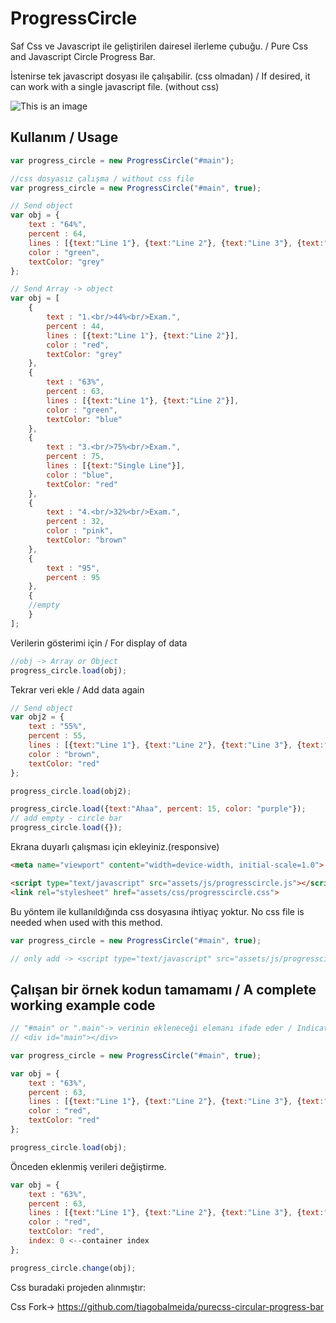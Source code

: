 # ProgressCircle

Saf Css ve Javascript ile geliştirilen dairesel ilerleme çubuğu. / Pure Css and Javascript Circle Progress Bar.

İstenirse tek javascript dosyası ile çalışabilir. (css olmadan) / If desired, it can work with a single javascript file. (without css)

![This is an image](https://github.com/cengizbesir/ProgressCircleBar/blob/main/ProgressCircleBar.png)

Kullanım / Usage
------
```js
var progress_circle = new ProgressCircle("#main");
```
```js
//css dosyasız çalışma / without css file
var progress_circle = new ProgressCircle("#main", true);
```
```js
// Send object
var obj = {
	text : "64%",
	percent : 64,
	lines : [{text:"Line 1"}, {text:"Line 2"}, {text:"Line 3"}, {text:"Line 4"}],
	color : "green",
	textColor: "grey"
};
```
```js
// Send Array -> object
var obj = [
	{
		text : "1.<br/>44%<br/>Exam.",
		percent : 44,
		lines : [{text:"Line 1"}, {text:"Line 2"}],
		color : "red",
		textColor: "grey"
	},
	{
		text : "63%",
		percent : 63,
		lines : [{text:"Line 1"}, {text:"Line 2"}],
		color : "green",
		textColor: "blue"
	},
	{
		text : "3.<br/>75%<br/>Exam.",
		percent : 75,
		lines : [{text:"Single Line"}],
		color : "blue",
		textColor: "red"
	},
	{
		text : "4.<br/>32%<br/>Exam.",
		percent : 32,
		color : "pink",
		textColor: "brown"
	},
	{
		text : "95",
		percent : 95
	},
	{
	//empty
	}
];
```
Verilerin gösterimi için / For display of data
```js
//obj -> Array or Object
progress_circle.load(obj);
```
Tekrar veri ekle / Add data again
```js
// Send object
var obj2 = {
	text : "55%",
	percent : 55,
	lines : [{text:"Line 1"}, {text:"Line 2"}, {text:"Line 3"}, {text:"Line 4"}],
	color : "brown",
	textColor: "red"
};

progress_circle.load(obj2);

progress_circle.load({text:"Ahaa", percent: 15, color: "purple"});
// add empty - circle bar
progress_circle.load({});
```
Ekrana duyarlı çalışması için ekleyiniz.(responsive)
```html
<meta name="viewport" content="width=device-width, initial-scale=1.0">
```
```html
<script type="text/javascript" src="assets/js/progresscircle.js"></script>
<link rel="stylesheet" href="assets/css/progresscircle.css">
```
Bu yöntem ile kullanıldığında css dosyasına ihtiyaç yoktur.
No css file is needed when used with this method.
```js
var progress_circle = new ProgressCircle("#main", true);

// only add -> <script type="text/javascript" src="assets/js/progresscircle.js"></script>
```
Çalışan bir örnek kodun tamamamı / A complete working example code
------
```js
// "#main" or ".main"-> verinin ekleneceği elemanı ifade eder / Indicates the element to which the data will be inserted.
// <div id="main"></div>

var progress_circle = new ProgressCircle("#main", true);

var obj = {
	text : "63%",
	percent : 63,
	lines : [{text:"Line 1"}, {text:"Line 2"}, {text:"Line 3"}, {text:"Line 4"}, {text:"Line 5"}],
	color : "red",
	textColor: "red"
};

progress_circle.load(obj);
```
Önceden eklenmiş verileri değiştirme.
```js
var obj = {
	text : "63%",
	percent : 63,
	lines : [{text:"Line 1"}, {text:"Line 2"}, {text:"Line 3"}, {text:"Line 4"}, {text:"Line 5"}],
	color : "red",
	textColor: "red",
	index: 0 <--container index
};

progress_circle.change(obj);
```

Css buradaki projeden alınmıştır:

Css Fork-> https://github.com/tiagobalmeida/purecss-circular-progress-bar

